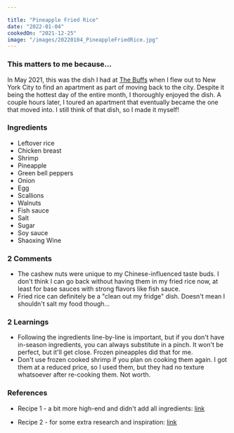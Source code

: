 ```yaml
---

title: "Pineapple Fried Rice"
date: "2022-01-04"
cookedOn: "2021-12-25"
image: "/images/20220104_PineappleFriedRice.jpg"
---
```


### This matters to me because...

In May 2021, this was the dish I had at [The Buffs](https://thebuffsny.com/) when I flew out to New York City to find an apartment as part of moving back to the city. Despite it being the hottest day of the entire month, I thoroughly enjoyed the dish. A couple hours later, I toured an apartment that eventually became the one that moved into. I still think of that dish, so I made it myself! 


### Ingredients
* Leftover rice
* Chicken breast
* Shrimp
* Pineapple
* Green bell peppers
* Onion
* Egg
* Scallions
* Walnuts
* Fish sauce
* Salt
* Sugar
* Soy sauce
* Shaoxing Wine


### 2 Comments
* The cashew nuts were unique to my Chinese-influenced taste buds. I don't think I can go back without having them in my fried rice now, at least for base sauces with strong flavors like fish sauce. 
* Fried rice can definitely be a "clean out my fridge" dish. Doesn't mean I shouldn't salt my food though...

### 2 Learnings
* Following the ingredients line-by-line is important, but if you don't have in-season ingredients, you can always substitute in a pinch. It won't be perfect, but it'll get close. Frozen pineapples did that for me.
* Don't use frozen cooked shrimp if you plan on cooking them again. I got them at a reduced price, so I used them, but they had no texture whatsoever after re-cooking them. Not worth. 
  

### References

- Recipe 1 - a bit more high-end and didn't add all ingredients: [link](https://thewoksoflife.com/pineapple-fried-rice/) 

- Recipe 2 - for some extra research and inspiration: [link](https://cookieandkate.com/thai-pineapple-fried-rice-recipe/) 
